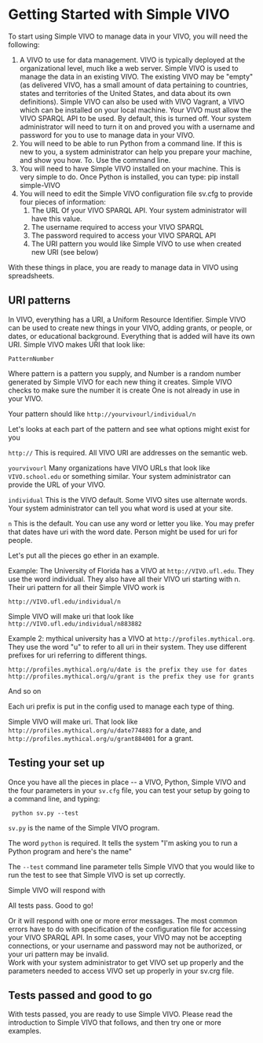 # Getting Started with Simple VIVO

To start using Simple VIVO to manage data in your VIVO, you will need the following:

1. A VIVO to use for data management.  VIVO is typically deployed at the organizational level, much like a web server.  Simple VIVO is used to manage the data in an existing VIVO.  The existing VIVO may be "empty" (as delivered VIVO, has a small amount of data pertaining to countries, states and territories of the United States, and data about its own definitions). Simple VIVO can also be used with VIVO Vagrant, a VIVO which can be installed on your local machine.
Your VIVO must allow the VIVO SPARQL API to be used.  By default, this is turned off.  Your system administrator 
will need to turn it on and proved you with a username and password for you to use to manage data in your VIVO.
1. You will need to be able to run Python from a command line.  If this is new to you, a system administrator can 
help you prepare your machine, and show you how. To. Use the command line.
1. You will need to have Simple VIVO installed on your machine.  This is very simple to do.  Once Python is 
installed, you can type: pip install simple-VIVO 
1. You will need to edit the Simple VIVO configuration file sv.cfg to provide four pieces of information:
    1. The URL Of your VIVO SPARQL API.  Your system administrator will have this value.
    1. The username required to access your VIVO SPARQL
    1. The password required to access your VIVO SPARQL API
    1. The URI pattern you would like Simple VIVO to use when created new URI (see below)

With these things in place, you are ready to manage data in VIVO using spreadsheets.

## URI patterns

In VIVO, everything has a URI, a Uniform Resource Identifier.  Simple VIVO can be used to create new things in 
your VIVO, adding grants, or people, or dates, or educational background.  Everything that is added will have its 
own URI.  Simple VIVO makes URI that look like:

    PatternNumber

Where pattern is a pattern you supply, and Number is a random number generated by Simple VIVO for each new thing 
it creates.  Simple VIVO checks to make sure the number it is create
One is not already in use in your VIVO.

Your pattern should like `http://yourvivourl/individual/n`

Let's looks at each part of the pattern and see what options might exist for you

`http://` This is required.  All VIVO URI are addresses on the semantic web.  

`yourvivourl`  Many organizations have VIVO URLs that look like `VIVO.school.edu` or something similar. Your 
system administrator can provide the URL of your VIVO.

`individual`  This is the VIVO default.  Some VIVO sites use alternate words.  Your system administrator can 
tell you what word is used at your site.

`n`  This is the default.  You can use any word or letter you like.  You may prefer that dates have uri with 
the word date.  Person might be used for uri for people.  

Let's put all the pieces go ether in an example.

Example:  The University of Florida has a VIVO at `http://VIVO.ufl.edu`.  They use the word individual.  They 
also have all their VIVO uri starting with n.  Their uri pattern for all their Simple VIVO work is 

    http://VIVO.ufl.edu/individual/n

Simple VIVO will make uri that look like `http://VIVO.ufl.edu/individual/n883882`

Example 2:  mythical university has a VIVO at `http://profiles.mythical.org`.  They use the word "u"  to refer to 
all uri in their system.  They use different prefixes for uri referring to different things.

    http://profiles.mythical.org/u/date is the prefix they use for dates
    http://profiles.mythical.org/u/grant is the prefix they use for grants

And so on

Each uri prefix is put in the config used to manage each type of thing.  

Simple VIVO will make uri. That look like `http://profiles.mythical.org/u/date774883` for a date, 
and `http://profiles.mythical.org/u/grant884001` for a grant.

## Testing your set up

Once you have all the pieces in place --  a VIVO, Python, Simple VIVO and the four parameters in your `sv.cfg` file, 
you can test your setup by going to a command line, and typing:

     python sv.py --test

`sv.py` is the name of the Simple VIVO program.  

The word `python` is required.  It tells the system "I'm asking you to run a Python program and here's the name"

The `--test` command line parameter tells Simple VIVO that you would like to run the test to see that Simple 
VIVO is set up correctly.

Simple VIVO will respond with

All tests pass.  Good to go!

Or it will respond with one or more error messages.  The most common errors have to do with specification of 
the configuration file for accessing your VIVO SPARQL API.  In some cases, your VIVO may not be accepting 
connections, or your username and password may not be authorized, or your uri pattern may be invalid.  
Work with your system administrator to get VIVO set up properly and the parameters needed to access VIVO set up 
properly in your sv.crg file.

## Tests passed and good to go

With tests passed, you are ready to use Simple VIVO.  Please read the introduction to Simple VIVO that follows, 
and then try one or more examples.


